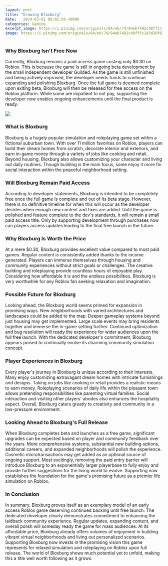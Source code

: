 ```yaml
---
layout: post
title: "Growing Bloxburg"
date:   2024-03-01 09:01:50 +0000
categories: Gaming
excerpt_image: https://i.pinimg.com/originals/84/eb/74/84eb7492c48ff5c143d20f618a39fdd4.jpg
image: https://i.pinimg.com/originals/84/eb/74/84eb7492c48ff5c143d20f618a39fdd4.jpg
---
```


### Why Bloxburg Isn't Free Now
Currently, Bloxburg remains a paid access game costing only $0.30 on Roblox. This is because the game is still in ongoing beta development by the small independent developer Guilded. As the game is still unfinished and being actively improved, the developer needs funds to continue expanding and polishing Bloxburg. Once the full game is deemed complete upon exiting beta, Bloxburg will then be released for free access on the Roblox platform. While some are impatient to not pay, supporting the developer now enables ongoing enhancements until the final product is ready. 

![](https://i.pinimg.com/originals/84/eb/74/84eb7492c48ff5c143d20f618a39fdd4.jpg)
### What is Bloxburg
Bloxburg is a hugely popular simulation and roleplaying game set within a fictional suburban town. With over 11 million favorites on Roblox, players can build their dream homes from scratch, decorate interior and exteriors, and earn in-game money through a variety of jobs like cooking and retail. Beyond housing, Bloxburg also allows customizing your character and living out daily routines. Though building is the main focus, some enjoy it more for social interaction within the peaceful neighborhood setting. 
### Will Bloxburg Remain Paid Access
According to developer statements, Bloxburg is intended to be completely free once the full game is complete and out of its beta stage. However, there is no definitive timeline for when this will occur as the developer decides when enough new content and fixes are added. Until the game is polished and feature complete to the dev's standards, it will remain a small paid access title. Only by supporting development through purchases now can players access updates leading to the final free launch in the future.
### Why Bloxburg Is Worth the Price
At a mere $0.30, Bloxburg provides excellent value compared to most paid games. Regular content is consistently added thanks to the income generated. Players can immerse themselves through housing and community experiences without strict goals or challenges. The creative building and roleplaying provide countless hours of enjoyable play. Considering how affordable it is and the endless possibilities, Bloxburg is very worthwhile for any Roblox fan seeking relaxation and imagination.
### Possible Future for Bloxburg
Looking ahead, the Bloxburg world seems primed for expansion in promising ways. New neighborhoods with varied architectures and landscapes could be added to the map. Deeper gameplay systems beyond just housing may get implemented. Large scale events may bring residents together and immerse the in-game setting further. Continued optimization and bug resolution will ready the experience for wider audiences upon the full free launch. With the dedicated developer's commitment, Bloxburg appears poised to continually evolve its charming community simulation concept.
### Player Experiences in Bloxburg 
Every player's journey in Bloxburg is unique according to their interests. Many enjoy customizing extravagant dream homes with intricate furnishings and designs. Taking on jobs like cooking or retail provides a realistic means to earn money. Roleplaying scenarios of daily life within the pleasant town allows pretending responsibilities like parenting virtual families. Social interaction and visiting other players' abodes also enhances the hospitality aspect. Overall, Bloxburg caters greatly to creativity and community in a low-pressure environment.
### Looking Ahead to Bloxburg's Full Release
When Bloxburg completes beta and launches as a free game, significant upgrades can be expected based on player and community feedback over the years. More comprehensive systems, substantial new building options, additional careers, and expanded neighborhoods will polish the experience. Cosmetic microtransactions may get added as an optional source of ongoing support. Most excitingly, removing the paid entry barrier will introduce Bloxburg to an exponentially larger playerbase to fully enjoy and provide further suggestions for the living world to evolve. Supporting now establishes the foundation for the game's promising future as a premier life simulation on Roblox. 
### In Conclusion
In summary, Bloxburg proves itself as an exemplary model of an early access Roblox game deserving continued backing until free launch. The dedicated developer clearly demonstrates commitment to enhancing the laidback community experience. Regular updates, expanding content, and overall polish will someday ready the game for mass audiences. At its affordable price, Bloxburg already offers volumes of enjoyment in building vibrant virtual neighborhoods and living out personalized scenarios. Supporting Bloxburg now invests in the promising vision this game represents for relaxed simulation and roleplaying on Roblox upon full release. The world of Bloxburg shows much potential yet to unfold, making this a title well worth following as it grows.